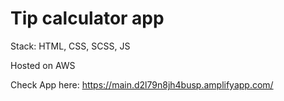 # Tip calculator app

Stack: HTML, CSS, SCSS, JS

Hosted on AWS

Check App here:
https://main.d2l79n8jh4busp.amplifyapp.com/
